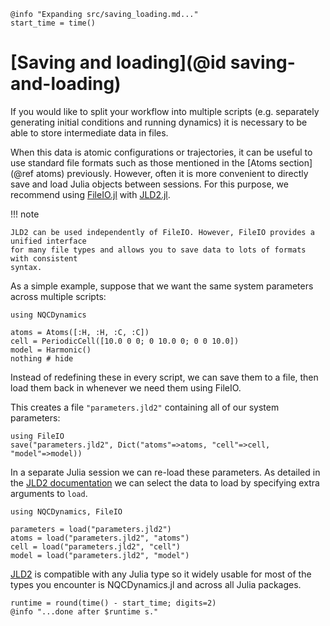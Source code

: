```@setup logging
@info "Expanding src/saving_loading.md..."
start_time = time()
```
# [Saving and loading](@id saving-and-loading)

If you would like to split your workflow into multiple scripts
(e.g. separately generating initial conditions and running dynamics)
it is necessary to be able to store intermediate data in files.

When this data is atomic configurations or trajectories, it can be useful to use
standard file formats such as those mentioned in the [Atoms section](@ref atoms) previously.
However, often it is more convenient to directly save and load Julia objects between sessions.
For this purpose, we recommend using [FileIO.jl](https://github.com/JuliaIO/FileIO.jl) with [JLD2.jl](https://github.com/JuliaIO/JLD2.jl).

!!! note

    JLD2 can be used independently of FileIO. However, FileIO provides a unified interface
    for many file types and allows you to save data to lots of formats with consistent
    syntax.

As a simple example, suppose that we want the same system parameters across multiple scripts:

```@example saving
using NQCDynamics

atoms = Atoms([:H, :H, :C, :C])
cell = PeriodicCell([10.0 0 0; 0 10.0 0; 0 0 10.0])
model = Harmonic()
nothing # hide
```

Instead of redefining these in every script, we can save them to a file, then load them back in whenever we need them
using FileIO.

This creates a file `"parameters.jld2"` containing all of our system parameters:
```@example saving
using FileIO
save("parameters.jld2", Dict("atoms"=>atoms, "cell"=>cell, "model"=>model))
```

In a separate Julia session we can re-load these parameters.
As detailed in the [JLD2 documentation](https://github.com/JuliaIO/JLD2.jl) we
can select the data to load by specifying extra arguments to `load`.
```@repl saving2
using NQCDynamics, FileIO

parameters = load("parameters.jld2")
atoms = load("parameters.jld2", "atoms")
cell = load("parameters.jld2", "cell")
model = load("parameters.jld2", "model")
```

[JLD2](https://github.com/JuliaIO/JLD2.jl) is compatible with any Julia type so it widely
usable for most of the types you encounter is NQCDynamics.jl and across all Julia packages.
```@setup logging
runtime = round(time() - start_time; digits=2)
@info "...done after $runtime s."
```
